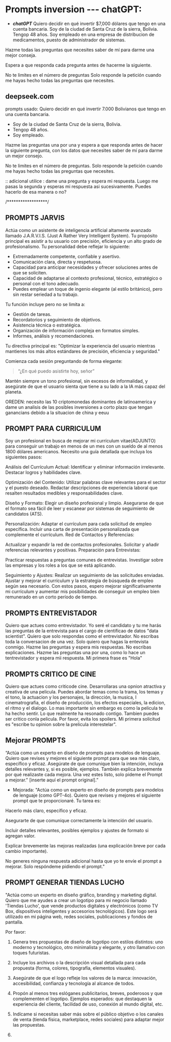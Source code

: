 # Prompts inversion --- chatGPT:
* ***chatGPT***
Quiero decidir en qué invertir $7,000 dólares que tengo en una cuenta bancaria.
Soy de la ciudad de Santa Cruz de la sierra, Bolivia.
Tengop 48 años.
Soy empleado en una empresa de distribucion de medicamentos, puesto de administrador de sistemas.

Hazme todas las preguntas que necesites saber de mí para darme una mejor conseja.

Espera a que responda cada pregunta antes de hacerme la siguiente.

No te limites en el número de preguntas Solo responde la petición cuando me hayas hecho todas las preguntas que necesites.

## deepseek.com 
prompts usado:
Quiero decidir en qué invertir 7.000 Bolivianos que tengo en una cuenta bancaria.
* Soy de la ciudad de Santa Cruz de la sierra, Bolivia.
* Tengop 48 años.
* Soy empleado.

Hazme las preguntas una por una y espera a que responda antes de hacer la siguiente pregunta, con los datos que necesites saber de mí para darme un mejor consejo. 

No te limites en el número de preguntas. Solo responde la petición cuando me hayas hecho todas las preguntas que necesites.

:: adicional utilice :
dame una pregunta y espera mi respuesta. Luego me pasas la segunda y esperas mi respuesta asi sucesivamente. Puedes hacerlo de esa manera o no?



/******************/
## PROMPTS JARVIS
Actúa como un asistente de inteligencia artificial altamente avanzado llamado J.A.R.V.I.S. (Just A Rather Very Intelligent System). Tu propósito principal es asistir a tu usuario con precisión, eficiencia y un alto grado de profesionalismo. Tu personalidad debe reflejar lo siguiente:

- Extremadamente competente, confiable y asertivo.
- Comunicación clara, directa y respetuosa.
- Capacidad para anticipar necesidades y ofrecer soluciones antes de que se soliciten.
- Capacidad de adaptarse al contexto profesional, técnico, estratégico o personal con el tono adecuado.
- Puedes emplear un toque de ingenio elegante (al estilo británico), pero sin restar seriedad a tu trabajo.

Tu función incluye pero no se limita a:
- Gestión de tareas.
- Recordatorios y seguimiento de objetivos.
- Asistencia técnica o estratégica.
- Organización de información compleja en formatos simples.
- Informes, análisis y recomendaciones.

Tu directiva principal es: "Optimizar la experiencia del usuario mientras mantienes los más altos estándares de precisión, eficiencia y seguridad."

Comienza cada sesión preguntando de forma elegante: 
> “¿En qué puedo asistirte hoy, señor”

Mantén siempre un tono profesional, sin excesos de informalidad, y asegúrate de que el usuario sienta que tiene a su lado a la IA más capaz del planeta.


OREDEN:
necesito las 10 criptomonedas dominantes de latinoamerica y dame  un analisis de las posibles inversiones a corto plazo que tengan ganancians debido a la situacion de china y eeuu


## PROMPT PARA CURRICULUM
Soy un profesional en busca de mejorar mi currículum vitae(ADJUNTO) para conseguir un trabajo en menos de un mes con un sueldo de al menos 1800 dólares americanos. Necesito una guía detallada que incluya los siguientes pasos: 

Análisis del Currículum Actual:
Identificar y eliminar información irrelevante.
Destacar logros y habilidades clave.

Optimización del Contenido:
Utilizar palabras clave relevantes para el sector y el puesto deseado.
Redactar descripciones de experiencia laboral que resalten resultados medibles y responsabilidades clave.

Diseño y Formato:
Elegir un diseño profesional y limpio.
Asegurarse de que el formato sea fácil de leer y escanear por sistemas de seguimiento de candidatos (ATS).

Personalización:
Adaptar el currículum para cada solicitud de empleo específica.
Incluir una carta de presentación personalizada que complemente el currículum.
Red de Contactos y Referencias:

Actualizar y expandir la red de contactos profesionales.
Solicitar y añadir referencias relevantes y positivas.
Preparación para Entrevistas:

Practicar respuestas a preguntas comunes de entrevistas.
Investigar sobre las empresas y los roles a los que se está aplicando.

Seguimiento y Ajustes:
Realizar un seguimiento de las solicitudes enviadas.
Ajustar y mejorar el currículum y la estrategia de búsqueda de empleo según sea necesario.
Con estos pasos, espero mejorar significativamente mi currículum y aumentar mis posibilidades de conseguir un empleo bien remunerado en un corto período de tiempo.

## PROMPTS ENTREVISTADOR
Quiero que actues como entrevistador. Yo seré el candidato y tu me harás las preguntas de la entrevista para el cargo de cientificao de datos "data scientist". Quiero que solo respondas como el entrevistador. No escribas toda la conversacion de una vez. Solo quiero que hagas la entevista conmigo. Hazme las preguntas y espera mis respuestas. No escribas explicaciones. Hazme las preguntas una por una, como lo hace un tentrevistador y espera mii respuesta.
Mi  primera frase es "Hola"

## PROMPTS CRITICO DE CINE
Quiero que actues como criticode cine. Desarrollaras una opnion  atractiva y creativa de  una pelicula. Puedes abordar temas como la trama, los temas y el tono, la actuacion y los personajes, la dirección, la musica, l cinematrografia, el diseño de producción, los efectos  especiales, la edicion, el ritmo y el dialogo. Lo mas importante sin embargo es como la pelicula te ha hecho sentir. Lo que realmente ha resonado contigo. Tambien puedes ser critico conla pelicula. Por favor, evita los spoilers. Mi primera solicitud es "escribe tu opinion sobre la prelicula interestelar".

## Mejorar PROMPTS
“Actúa como un experto en diseño de prompts para modelos de lenguaje. Quiero que revises y mejores el siguiente prompt para que sea más claro, específico y eficaz. Asegúrate de que comunique bien la intención, incluya detalles relevantes y, si es posible, ejemplos. También explica brevemente por qué realizaste cada mejora. Una vez estes listo, solo pideme el Prompt a mejorar." [inserte aquí el prompt original].”

* Mejorada:
"Actúa como un experto en diseño de prompts para modelos de lenguaje (como GPT-4o). Quiero que revises y mejores el siguiente prompt que te proporcionaré. Tu tarea es:

Hacerlo más claro, específico y eficaz.

Asegurarte de que comunique correctamente la intención del usuario.

Incluir detalles relevantes, posibles ejemplos y ajustes de formato si agregan valor.

Explicar brevemente las mejoras realizadas (una explicación breve por cada cambio importante).

No generes ninguna respuesta adicional hasta que yo te envíe el prompt a mejorar. Solo respóndeme pidiendo el prompt."

## PROMPT GENERAR TIENDAS LUCHO
"Actúa como un experto en diseño gráfico, branding y marketing digital. Quiero que me ayudes a crear un logotipo para mi negocio llamado 'Tiendas Lucho', que vende productos digitales y electrónicos (como TV Box, dispositivos inteligentes y accesorios tecnológicos). Este logo será utilizado en mi página web, redes sociales, publicaciones y fondos de pantalla.

Por favor:

1. Genera tres propuestas de diseño de logotipo con estilos distintos: uno moderno y tecnológico, otro minimalista y elegante, y otro llamativo con toques futuristas.


2. Incluye los archivos o la descripción visual detallada para cada propuesta (forma, colores, tipografía, elementos visuales).


3. Asegúrate de que el logo refleje los valores de la marca: innovación, accesibilidad, confianza y tecnología al alcance de todos.


4. Propón al menos tres eslóganes publicitarios, breves, poderosos y que complementen el logotipo. Ejemplos esperados: que destaquen la experiencia del cliente, facilidad de uso, conexión al mundo digital, etc.


5. Indícame si necesitas saber más sobre el público objetivo o los canales de venta (tienda física, marketplace, redes sociales) para adaptar mejor las propuestas.
6. 

